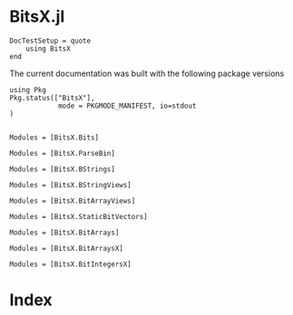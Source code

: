 # BitsX.jl

```@meta
DocTestSetup = quote
    using BitsX
end
```

The current documentation was built with the following package versions
```@example versions
using Pkg
Pkg.status(["BitsX"],
            mode = PKGMODE_MANIFEST, io=stdout
)
```

```@contents
```

```@autodocs
Modules = [BitsX.Bits]
```


```@autodocs
Modules = [BitsX.ParseBin]
```

```@autodocs
Modules = [BitsX.BStrings]
```

```@autodocs
Modules = [BitsX.BStringViews]
```

```@autodocs
Modules = [BitsX.BitArrayViews]
```


```@autodocs
Modules = [BitsX.StaticBitVectors]
```


```@autodocs
Modules = [BitsX.BitArrays]
```


```@autodocs
Modules = [BitsX.BitArraysX]
```


```@autodocs
Modules = [BitsX.BitIntegersX]
```

# Index

```@index
```
